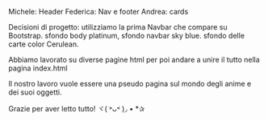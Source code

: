 Michele: Header
Federica: Nav e footer
Andrea: cards


Decisioni di progetto: utilizziamo la prima Navbar che compare su Bootstrap.
sfondo body platinum, sfondo navbar sky blue.
sfondo delle carte color Cerulean.

Abbiamo lavorato su diverse pagine html per poi andare a unire il tutto nella pagina index.html 

Il nostro lavoro vuole essere una pseudo pagina sul mondo degli anime e dei suoi oggetti. 

Grazie per aver letto tutto!
ヾ( ˃ᴗ˂ )◞ • *✰